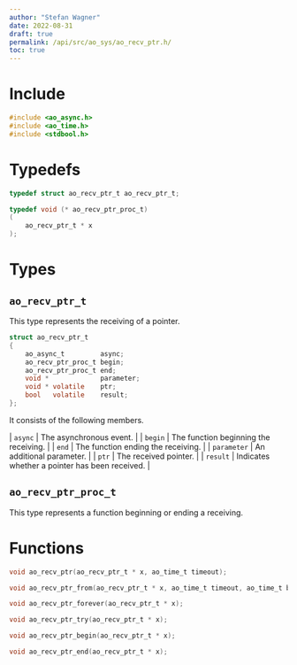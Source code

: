 ```yaml
---
author: "Stefan Wagner"
date: 2022-08-31
draft: true
permalink: /api/src/ao_sys/ao_recv_ptr.h/
toc: true
---
```


# Include

```c
#include <ao_async.h>
#include <ao_time.h>
#include <stdbool.h>
```

# Typedefs

```c
typedef struct ao_recv_ptr_t ao_recv_ptr_t;
```

```c
typedef void (* ao_recv_ptr_proc_t)
(
    ao_recv_ptr_t * x
);
```

# Types

## `ao_recv_ptr_t`

This type represents the receiving of a pointer.

```c
struct ao_recv_ptr_t
{
    ao_async_t         async;
    ao_recv_ptr_proc_t begin;
    ao_recv_ptr_proc_t end;
    void *             parameter;
    void * volatile    ptr;
    bool   volatile    result;
};
```

It consists of the following members.

| `async` | The asynchronous event. |
| `begin` | The function beginning the receiving. |
| `end` | The function ending the receiving. |
| `parameter` | An additional parameter. |
| `ptr` | The received pointer. |
| `result` | Indicates whether a pointer has been received. |

## `ao_recv_ptr_proc_t`

This type represents a function beginning or ending a receiving.

# Functions

```c
void ao_recv_ptr(ao_recv_ptr_t * x, ao_time_t timeout);
```

```c
void ao_recv_ptr_from(ao_recv_ptr_t * x, ao_time_t timeout, ao_time_t beginning);
```

```c
void ao_recv_ptr_forever(ao_recv_ptr_t * x);
```

```c
void ao_recv_ptr_try(ao_recv_ptr_t * x);
```

```c
void ao_recv_ptr_begin(ao_recv_ptr_t * x);
```

```c
void ao_recv_ptr_end(ao_recv_ptr_t * x);
```
